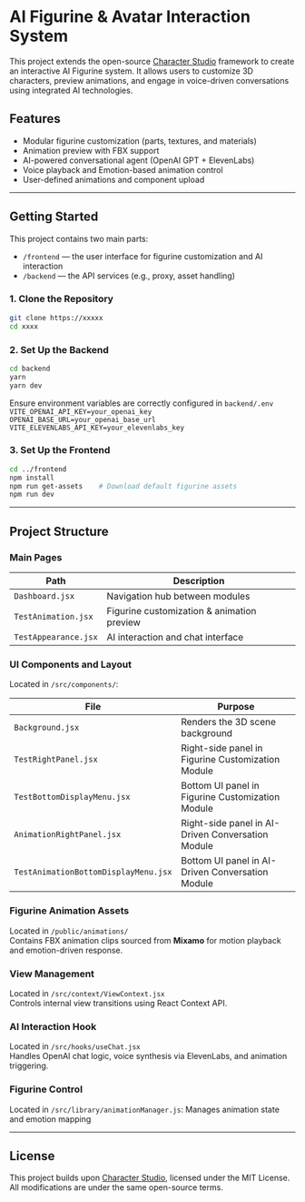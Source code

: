 #  AI Figurine & Avatar Interaction System

This project extends the open-source [Character Studio](https://github.com/M3-org/CharacterStudio/) framework to create an interactive AI Figurine system. It allows users to customize 3D characters, preview animations, and engage in voice-driven conversations using integrated AI technologies.

##  Features

- Modular figurine customization (parts, textures, and materials)
- Animation preview with FBX support
- AI-powered conversational agent (OpenAI GPT + ElevenLabs)
- Voice playback and Emotion-based animation control 
- User-defined animations and component upload


---

## Getting Started
This project contains two main parts:

- `/frontend` — the user interface for figurine customization and AI interaction  
- `/backend` — the API services (e.g., proxy, asset handling)


### 1. Clone the Repository

```bash
git clone https://xxxxx
cd xxxx
```
### 2. Set Up the Backend
```bash
cd backend
yarn
yarn dev
```
Ensure environment variables are correctly configured in `backend/.env`  
`
VITE_OPENAI_API_KEY=your_openai_key
OPENAI_BASE_URL=your_openai_base_url
VITE_ELEVENLABS_API_KEY=your_elevenlabs_key
`
### 3. Set Up the Frontend
```bash
cd ../frontend
npm install
npm run get-assets    # Download default figurine assets
npm run dev
```
---

## Project Structure


### Main Pages

| Path | Description |
|------|-------------|
| `Dashboard.jsx` | Navigation hub between modules |
| `TestAnimation.jsx` | Figurine customization & animation preview |
| `TestAppearance.jsx` | AI interaction and chat interface |

### UI Components and Layout

Located in `/src/components/`:

| File | Purpose |
|------|---------|
| `Background.jsx` | Renders the 3D scene background |
| `TestRightPanel.jsx` | Right-side panel in Figurine Customization Module |
| `TestBottomDisplayMenu.jsx` | Bottom UI panel in Figurine Customization Module |
| `AnimationRightPanel.jsx` | Right-side panel in AI-Driven Conversation Module |
| `TestAnimationBottomDisplayMenu.jsx` | Bottom UI panel in AI-Driven Conversation Module |

### Figurine Animation Assets

Located in `/public/animations/`  
Contains FBX animation clips sourced from **Mixamo** for motion playback and emotion-driven response.


### View Management
Located in `/src/context/ViewContext.jsx`  
Controls internal view transitions using React Context API.


### AI Interaction Hook
Located in  `/src/hooks/useChat.jsx`  
  Handles OpenAI chat logic, voice synthesis via ElevenLabs, and animation triggering.
  

### Figurine Control

Located in `/src/library/animationManager.js`:
Manages animation state and emotion mapping 


---



## License
This project builds upon [Character Studio](https://github.com/M3-org/CharacterStudio/), licensed under the MIT License.
All modifications are under the same open-source terms.

